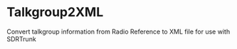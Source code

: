 # Talkgroup2XML
Convert talkgroup information from Radio Reference to XML file for use with SDRTrunk
